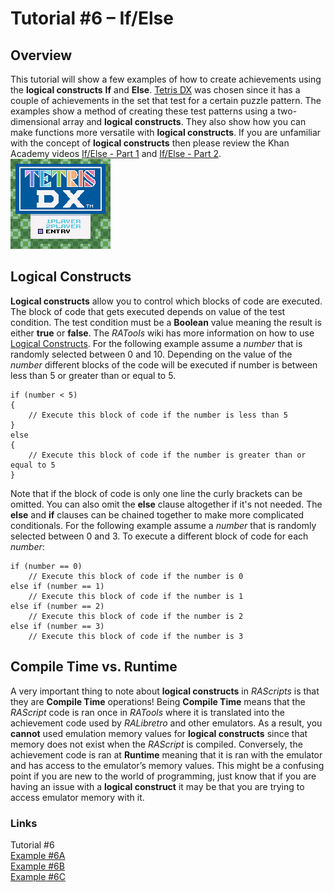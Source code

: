 # Tutorial #6 – If/Else
## Overview 
This tutorial will show a few examples of how to create achievements using the **logical constructs** **If** and **Else**. [Tetris DX](https://retroachievements.org/game/4939) was chosen since it has a couple of achievements in the set that test for a certain puzzle pattern.   The examples show a method of creating these test patterns using a two-dimensional array and **logical constructs**.  They also show how you can make functions more versatile with **logical constructs**. If you are unfamiliar with the concept of **logical constructs** then please review the Khan Academy videos [If/Else - Part 1](https://www.khanacademy.org/computing/computer-programming/programming/logic-if-statements/pt/ifelse-part-1) and [If/Else - Part 2](https://www.khanacademy.org/computing/computer-programming/programming/logic-if-statements/pt/ifelse-part-2).<br>
![Tetris DX Title Screen](Tetris_DX_Title.png)<br> 
## Logical Constructs
**Logical constructs** allow you to control which blocks of code are executed.  The block of code that gets executed depends on value of the test condition. The test condition must be a **Boolean** value meaning the result is either **true** or **false**.  The *RATools* wiki has more information on how to use [Logical Constructs](https://github.com/Jamiras/RATools/wiki/Logical-Constructs).  For the following example assume a *number* that is randomly selected between 0 and 10. Depending on the value of the *number* different blocks of the code will be executed if number is between less than 5 or greater than or equal to 5.
```
if (number < 5)
{
    // Execute this block of code if the number is less than 5
}
else
{
    // Execute this block of code if the number is greater than or equal to 5
}
```
Note that if the block of code is only one line the curly brackets can be omitted. You can also omit the **else** clause altogether if it's not needed.  The **else** and **if** clauses can be chained together to make more complicated conditionals.  For the following example assume a *number* that is randomly selected between 0 and 3.  To execute a different block of code for each *number*:
```
if (number == 0)
    // Execute this block of code if the number is 0
else if (number == 1)
    // Execute this block of code if the number is 1
else if (number == 2)
    // Execute this block of code if the number is 2
else if (number == 3)
    // Execute this block of code if the number is 3
```
## Compile Time vs. Runtime
A very important thing to note about **logical constructs** in *RAScripts* is that they are **Compile Time** operations!  Being **Compile Time** means that the *RAScript* code is ran once in *RATools* where it is translated into the achievement code used by *RALibretro* and other emulators. As a result, you **cannot** used emulation memory values for **logical constructs** since that memory does not exist when the *RAScript* is compiled. Conversely, the achievement code is ran at **Runtime** meaning that it is ran with the emulator and has access to the emulator’s memory values.  This might be a confusing point if you are new to the world of programming, just know that if you are having an issue with a **logical construct** it may be that you are trying to access emulator memory with it.

### Links
Tutorial #6<br>
[Example #6A](Example_6A.md)<br>
[Example #6B](Example_6B.md)<br>
[Example #6C](Example_6C.md)
